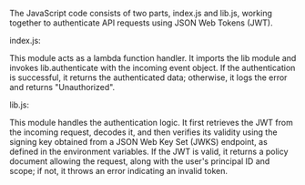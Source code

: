 The JavaScript code consists of two parts, index.js and lib.js, working together to authenticate API requests using JSON Web Tokens (JWT).

index.js: 

This module acts as a lambda function handler. 
It imports the lib module and invokes lib.authenticate with the incoming event object. 
If the authentication is successful, it returns the authenticated data; otherwise, it logs the error and returns "Unauthorized".

lib.js: 

This module handles the authentication logic. 
It first retrieves the JWT from the incoming request, decodes it, and then verifies its validity using the signing key obtained from a JSON Web Key Set (JWKS) endpoint, as defined in the environment variables. 
If the JWT is valid, it returns a policy document allowing the request, along with the user's principal ID and scope; if not, it throws an error indicating an invalid token. 
